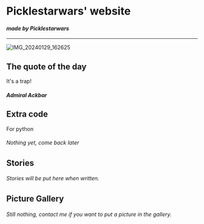 # Picklestarwars' website
#### _made by Picklestarwars_
___________________________________________________
![IMG_20240129_162625](https://github.com/picklestarwars/picklestarwars.github.io/assets/153323835/6ffb0e97-2f20-48a9-8d75-7b53b54d577e)


## The quote of the day
 It's a trap!
##### Admiral Ackbar
## Extra code
For python 
###### Nothing yet, come back later
## Stories
###### Stories will be put here when written.
## Picture Gallery
###### Still nothing, contact me if you want to put a picture in the gallery.
